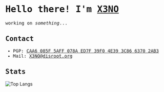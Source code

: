 <samp>

# Hello there! I'm <a href="https://ksenon.net/">X3NO</a>
working on *something*...

## Contact
- PGP: <a href="https://raw.githubusercontent.com/X3NOOO/X3NOOO/main/public.asc">CAA6 085F 5AFF 078A ED7F 39F0 4E39 3C86 6370 2AB3</a>
- Mail: <a href="mailto:X3NO@disroot.org">X3NO@disroot.org</a>

## Stats
</samp>

<!--![X3NO's github stats](https://github-readme-stats.vercel.app/api?username=X3NOOO&show_icons=true&theme=github_dark&count_private=true)-->
![Top Langs](https://github-readme-stats.vercel.app/api/top-langs/?username=X3NOOO&layout=compact&theme=github_dark&count_private=true)
